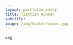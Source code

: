```yaml
---
layout: portfolio_entry
title: Tiantian Hunter
subtitle: 
image: /img/hunter/cover.jpg
---
```


ssjj
